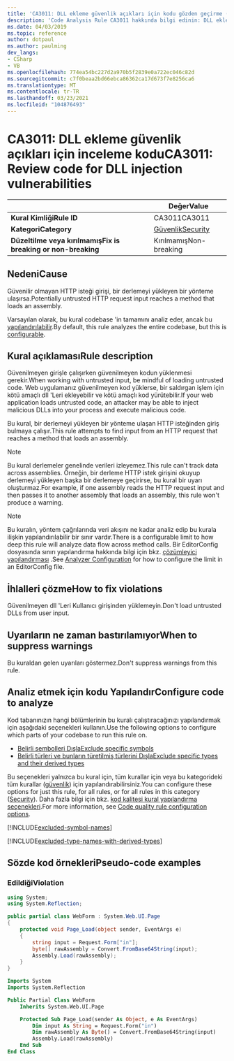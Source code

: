 ```yaml
---
title: 'CA3011: DLL ekleme güvenlik açıkları için kodu gözden geçirme (kod analizi)'
description: 'Code Analysis Rule CA3011 hakkında bilgi edinin: DLL ekleme güvenlik açıkları için kodu gözden geçirme'
ms.date: 04/03/2019
ms.topic: reference
author: dotpaul
ms.author: paulming
dev_langs:
- CSharp
- VB
ms.openlocfilehash: 774ea54bc227d2a970b5f2839e0a722ec046c82d
ms.sourcegitcommit: c7f0beaa2bd66ebca86362ca17d673f7e8256ca6
ms.translationtype: MT
ms.contentlocale: tr-TR
ms.lasthandoff: 03/23/2021
ms.locfileid: "104876493"
---
```

# <a name="ca3011-review-code-for-dll-injection-vulnerabilities"></a><span data-ttu-id="dcdb0-103">CA3011: DLL ekleme güvenlik açıkları için inceleme kodu</span><span class="sxs-lookup"><span data-stu-id="dcdb0-103">CA3011: Review code for DLL injection vulnerabilities</span></span>

| | <span data-ttu-id="dcdb0-104">Değer</span><span class="sxs-lookup"><span data-stu-id="dcdb0-104">Value</span></span> |
|-|-|
| <span data-ttu-id="dcdb0-105">**Kural Kimliği**</span><span class="sxs-lookup"><span data-stu-id="dcdb0-105">**Rule ID**</span></span> |<span data-ttu-id="dcdb0-106">CA3011</span><span class="sxs-lookup"><span data-stu-id="dcdb0-106">CA3011</span></span>|
| <span data-ttu-id="dcdb0-107">**Kategori**</span><span class="sxs-lookup"><span data-stu-id="dcdb0-107">**Category**</span></span> |[<span data-ttu-id="dcdb0-108">Güvenlik</span><span class="sxs-lookup"><span data-stu-id="dcdb0-108">Security</span></span>](security-warnings.md)|
| <span data-ttu-id="dcdb0-109">**Düzeltilme veya kırılmamış**</span><span class="sxs-lookup"><span data-stu-id="dcdb0-109">**Fix is breaking or non-breaking**</span></span> |<span data-ttu-id="dcdb0-110">Kırılmamış</span><span class="sxs-lookup"><span data-stu-id="dcdb0-110">Non-breaking</span></span>|

## <a name="cause"></a><span data-ttu-id="dcdb0-111">Nedeni</span><span class="sxs-lookup"><span data-stu-id="dcdb0-111">Cause</span></span>

<span data-ttu-id="dcdb0-112">Güvenilir olmayan HTTP isteği girişi, bir derlemeyi yükleyen bir yönteme ulaşırsa.</span><span class="sxs-lookup"><span data-stu-id="dcdb0-112">Potentially untrusted HTTP request input reaches a method that loads an assembly.</span></span>

<span data-ttu-id="dcdb0-113">Varsayılan olarak, bu kural codebase 'in tamamını analiz eder, ancak bu [yapılandırılabilir](#configure-code-to-analyze).</span><span class="sxs-lookup"><span data-stu-id="dcdb0-113">By default, this rule analyzes the entire codebase, but this is [configurable](#configure-code-to-analyze).</span></span>

## <a name="rule-description"></a><span data-ttu-id="dcdb0-114">Kural açıklaması</span><span class="sxs-lookup"><span data-stu-id="dcdb0-114">Rule description</span></span>

<span data-ttu-id="dcdb0-115">Güvenilmeyen girişle çalışırken güvenilmeyen kodun yüklenmesi gerekir.</span><span class="sxs-lookup"><span data-stu-id="dcdb0-115">When working with untrusted input, be mindful of loading untrusted code.</span></span> <span data-ttu-id="dcdb0-116">Web uygulamanız güvenilmeyen kod yüklerse, bir saldırgan işlem için kötü amaçlı dll 'Leri ekleyebilir ve kötü amaçlı kod yürütebilir.</span><span class="sxs-lookup"><span data-stu-id="dcdb0-116">If your web application loads untrusted code, an attacker may be able to inject malicious DLLs into your process and execute malicious code.</span></span>

<span data-ttu-id="dcdb0-117">Bu kural, bir derlemeyi yükleyen bir yönteme ulaşan HTTP isteğinden giriş bulmaya çalışır.</span><span class="sxs-lookup"><span data-stu-id="dcdb0-117">This rule attempts to find input from an HTTP request that reaches a method that loads an assembly.</span></span>

> [!NOTE]
> <span data-ttu-id="dcdb0-118">Bu kural derlemeler genelinde verileri izleyemez.</span><span class="sxs-lookup"><span data-stu-id="dcdb0-118">This rule can't track data across assemblies.</span></span> <span data-ttu-id="dcdb0-119">Örneğin, bir derleme HTTP istek girişini okuyup derlemeyi yükleyen başka bir derlemeye geçirirse, bu kural bir uyarı oluşturmaz.</span><span class="sxs-lookup"><span data-stu-id="dcdb0-119">For example, if one assembly reads the HTTP request input and then passes it to another assembly that loads an assembly, this rule won't produce a warning.</span></span>

> [!NOTE]
> <span data-ttu-id="dcdb0-120">Bu kuralın, yöntem çağrılarında veri akışını ne kadar analiz edip bu kurala ilişkin yapılandırılabilir bir sınır vardır.</span><span class="sxs-lookup"><span data-stu-id="dcdb0-120">There is a configurable limit to how deep this rule will analyze data flow across method calls.</span></span> <span data-ttu-id="dcdb0-121">Bir EditorConfig dosyasında sınırı yapılandırma hakkında bilgi için bkz. [çözümleyici yapılandırması](https://github.com/dotnet/roslyn-analyzers/blob/main/docs/Analyzer%20Configuration.md#dataflow-analysis) .</span><span class="sxs-lookup"><span data-stu-id="dcdb0-121">See [Analyzer Configuration](https://github.com/dotnet/roslyn-analyzers/blob/main/docs/Analyzer%20Configuration.md#dataflow-analysis) for how to configure the limit in an EditorConfig file.</span></span>

## <a name="how-to-fix-violations"></a><span data-ttu-id="dcdb0-122">İhlalleri çözme</span><span class="sxs-lookup"><span data-stu-id="dcdb0-122">How to fix violations</span></span>

<span data-ttu-id="dcdb0-123">Güvenilmeyen dll 'Leri Kullanıcı girişinden yüklemeyin.</span><span class="sxs-lookup"><span data-stu-id="dcdb0-123">Don't load untrusted DLLs from user input.</span></span>

## <a name="when-to-suppress-warnings"></a><span data-ttu-id="dcdb0-124">Uyarıların ne zaman bastırılamıyor</span><span class="sxs-lookup"><span data-stu-id="dcdb0-124">When to suppress warnings</span></span>

<span data-ttu-id="dcdb0-125">Bu kuraldan gelen uyarıları göstermez.</span><span class="sxs-lookup"><span data-stu-id="dcdb0-125">Don't suppress warnings from this rule.</span></span>

## <a name="configure-code-to-analyze"></a><span data-ttu-id="dcdb0-126">Analiz etmek için kodu Yapılandır</span><span class="sxs-lookup"><span data-stu-id="dcdb0-126">Configure code to analyze</span></span>

<span data-ttu-id="dcdb0-127">Kod tabanınızın hangi bölümlerinin bu kuralı çalıştıracağınızı yapılandırmak için aşağıdaki seçenekleri kullanın.</span><span class="sxs-lookup"><span data-stu-id="dcdb0-127">Use the following options to configure which parts of your codebase to run this rule on.</span></span>

- [<span data-ttu-id="dcdb0-128">Belirli sembolleri Dışla</span><span class="sxs-lookup"><span data-stu-id="dcdb0-128">Exclude specific symbols</span></span>](#exclude-specific-symbols)
- [<span data-ttu-id="dcdb0-129">Belirli türleri ve bunların türetilmiş türlerini Dışla</span><span class="sxs-lookup"><span data-stu-id="dcdb0-129">Exclude specific types and their derived types</span></span>](#exclude-specific-types-and-their-derived-types)

<span data-ttu-id="dcdb0-130">Bu seçenekleri yalnızca bu kural için, tüm kurallar için veya bu kategorideki tüm kurallar ([güvenlik](security-warnings.md)) için yapılandırabilirsiniz.</span><span class="sxs-lookup"><span data-stu-id="dcdb0-130">You can configure these options for just this rule, for all rules, or for all rules in this category ([Security](security-warnings.md)).</span></span> <span data-ttu-id="dcdb0-131">Daha fazla bilgi için bkz. [kod kalitesi kural yapılandırma seçenekleri](../code-quality-rule-options.md).</span><span class="sxs-lookup"><span data-stu-id="dcdb0-131">For more information, see [Code quality rule configuration options](../code-quality-rule-options.md).</span></span>

[!INCLUDE[excluded-symbol-names](~/includes/code-analysis/excluded-symbol-names.md)]

[!INCLUDE[excluded-type-names-with-derived-types](~/includes/code-analysis/excluded-type-names-with-derived-types.md)]

## <a name="pseudo-code-examples"></a><span data-ttu-id="dcdb0-132">Sözde kod örnekleri</span><span class="sxs-lookup"><span data-stu-id="dcdb0-132">Pseudo-code examples</span></span>

### <a name="violation"></a><span data-ttu-id="dcdb0-133">Edildiği</span><span class="sxs-lookup"><span data-stu-id="dcdb0-133">Violation</span></span>

```csharp
using System;
using System.Reflection;

public partial class WebForm : System.Web.UI.Page
{
    protected void Page_Load(object sender, EventArgs e)
    {
        string input = Request.Form["in"];
        byte[] rawAssembly = Convert.FromBase64String(input);
        Assembly.Load(rawAssembly);
    }
}
```

```vb
Imports System
Imports System.Reflection

Public Partial Class WebForm
    Inherits System.Web.UI.Page

    Protected Sub Page_Load(sender As Object, e As EventArgs)
        Dim input As String = Request.Form("in")
        Dim rawAssembly As Byte() = Convert.FromBase64String(input)
        Assembly.Load(rawAssembly)
    End Sub
End Class
```
